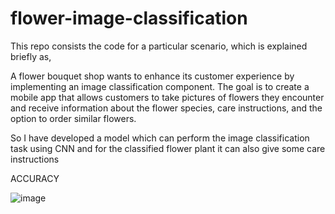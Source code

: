 # flower-image-classification
This repo consists the code for a particular scenario, which is explained briefly as,

A flower bouquet shop wants to enhance its customer experience by implementing an image classification component. The goal is to create a mobile app that allows customers to take pictures of flowers they encounter and receive information about the flower species, care instructions, and the option to order similar flowers.

So I have developed a model which can perform the image classification task using CNN and for the classified flower plant it can also give some care instructions


ACCURACY


![image](https://github.com/Srieswari/flower-image-classification/assets/99708903/9b9efe4f-abcc-4426-83c4-349a6d5b12d9)

